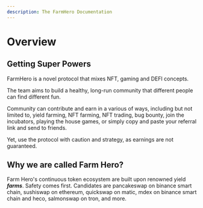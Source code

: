 ```yaml
---
description: The FarmHero Documentation
---
```


# Overview

## Getting Super Powers

FarmHero is a novel protocol that mixes NFT, gaming and DEFI concepts.

The team aims to build a healthy, long-run community that different people can find different fun.

Community can contribute and earn in a various of ways, including but not limited to, yield farming, NFT farming, NFT trading, bug bounty, join the incubators, playing the house games, or simply copy and paste your referral link and send to friends.

Yet, use the protocol with caution and strategy, as earnings are not guaranteed.

## Why we are called Farm Hero?

Farm Hero's continuous token ecosystem are built upon renowned yield _**farms**_. Safety comes first. Candidates are pancakeswap on binance smart chain, sushiswap on ethereum, quickswap on matic, mdex on binance smart chain and heco, salmonswap on tron, and more.

